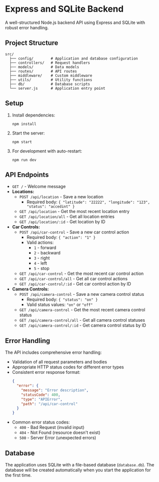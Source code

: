 # Express and SQLite Backend

A well-structured Node.js backend API using Express and SQLite with robust error handling.

## Project Structure

```
src/
  ├── config/        # Application and database configuration
  ├── controllers/   # Request handlers
  ├── models/        # Data models
  ├── routes/        # API routes
  ├── middleware/    # Custom middleware
  ├── utils/         # Utility functions
  ├── db/            # Database scripts
  └── server.js      # Application entry point
```

## Setup

1. Install dependencies:

   ```
   npm install
   ```

2. Start the server:

   ```
   npm start
   ```

3. For development with auto-restart:
   ```
   npm run dev
   ```

## API Endpoints

- `GET /` - Welcome message
- **Locations:**
  - `POST /api/location` - Save a new location
    - Required body: `{ "latitude": "22222", "longitude": "123", "status": "accedint" }`
  - `GET /api/location` - Get the most recent location entry
  - `GET /api/location/all` - Get all location entries
  - `GET /api/location/:id` - Get location by ID
- **Car Controls:**
  - `POST /api/car-control` - Save a new car control action
    - Required body: `{ "action": "1" }`
    - Valid actions:
      - `1` - forward
      - `2` - backward
      - `3` - right
      - `4` - left
      - `5` - stop
  - `GET /api/car-control` - Get the most recent car control action
  - `GET /api/car-control/all` - Get all car control actions
  - `GET /api/car-control/:id` - Get car control action by ID
- **Camera Controls:**
  - `POST /api/camera-control` - Save a new camera control status
    - Required body: `{ "status": "on" }`
    - Valid status values: `"on"` or `"off"`
  - `GET /api/camera-control` - Get the most recent camera control status
  - `GET /api/camera-control/all` - Get all camera control statuses
  - `GET /api/camera-control/:id` - Get camera control status by ID

## Error Handling

The API includes comprehensive error handling:

- Validation of all request parameters and bodies
- Appropriate HTTP status codes for different error types
- Consistent error response format:
  ```json
  {
    "error": {
      "message": "Error description",
      "statusCode": 400,
      "type": "APIError",
      "path": "/api/car-control"
    }
  }
  ```
- Common error status codes:
  - `400` - Bad Request (invalid input)
  - `404` - Not Found (resource doesn't exist)
  - `500` - Server Error (unexpected errors)

## Database

The application uses SQLite with a file-based database (`database.db`). The database will be created automatically when you start the application for the first time.
